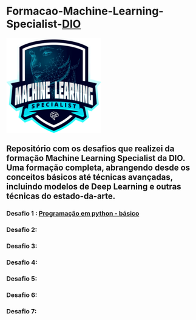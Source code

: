 # Formacao-Machine-Learning-Specialist-[DIO](https://www.dio.me/)

<img src="img\Formacao_ML.webp" align='center' alt="drawing" width="250" heigth="250"/>


 ## Repositório com os desafios que realizei da formação Machine Learning Specialist da DIO. Uma formação completa, abrangendo desde os conceitos básicos até técnicas avançadas, incluindo modelos de Deep Learning e outras técnicas do estado-da-arte.


### Desafio 1 : [Programação em python - básico](https://github.com/Jcnok/Formacao-Machine-Learning-Specialist-DIO/tree/main/desafio1#desafio-de-c%C3%B3digo-python)

### Desafio 2:[]()
### Desafio 3:[]()
### Desafio 4:[]()
### Desafio 5:[]()
### Desafio 6:[]()
### Desafio 7:[]()
